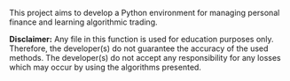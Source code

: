 This project aims to develop a Python environment for managing personal finance and learning algorithmic trading. 

**Disclaimer:** Any file in this function is used for education purposes only. Therefore, the developer(s) do not guarantee the accuracy of the used methods. The developer(s) do not accept any responsibility for any losses which may occur by using the algorithms presented.

